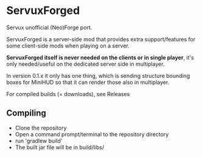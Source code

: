 # ServuxForged

Servux unofficial (Neo)Forge port.

ServuxForged is a server-side mod that provides extra support/features for some client-side mods when playing on a server.

**ServuxForged itself is never needed on the clients or in single player**,
it's only needed/useful on the dedicated server side in multiplayer.

In version 0.1.x it only has one thing, which is sending structure bounding boxes for MiniHUD so that it can render those also in multiplayer.

For compiled builds (= downloads), see Releases

## Compiling

- Clone the repository
- Open a command prompt/terminal to the repository directory
- run 'gradlew build'
- The built jar file will be in build/libs/